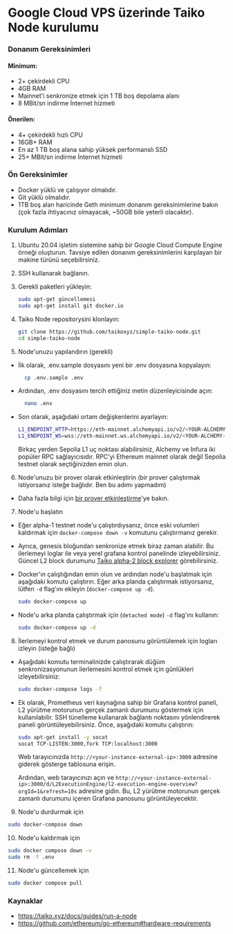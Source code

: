# Google Cloud VPS üzerinde Taiko Node kurulumu

### Donanım Gereksinimleri

#### Minimum:

- 2+ çekirdekli CPU
- 4GB RAM
- Mainnet'i senkronize etmek için 1 TB boş depolama alanı
- 8 MBit/sn indirme İnternet hizmeti

#### Önerilen:

- 4+ çekirdekli hızlı CPU
- 16GB+ RAM
- En az 1 TB boş alana sahip yüksek performanslı SSD
- 25+ MBit/sn indirme İnternet hizmeti

### Ön Gereksinimler

- Docker yüklü ve çalışıyor olmalıdır.
- Git yüklü olmalıdır.
- 1TB boş alan haricinde Geth minimum donanım gereksinimlerine bakın (çok fazla ihtiyacınız olmayacak, ~50GB bile yeterli olacaktır).

### Kurulum Adımları

1. Ubuntu 20.04 işletim sistemine sahip bir Google Cloud Compute Engine örneği oluşturun. Tavsiye edilen donanım gereksinimlerini karşılayan bir makine türünü seçebilirsiniz.

2. SSH kullanarak bağlanın.

3. Gerekli paketleri yükleyin:

   ```bash
   sudo apt-get güncellemesi
   sudo apt-get install git docker.io
   ```

4. Taiko Node repositorysini klonlayın:

   ```bash
   git clone https://github.com/taikoxyz/simple-taiko-node.git
   cd simple-taiko-node
   ```

5. Node'unuzu yapılandırın (gerekli)

- İlk olarak, .env.sample dosyasını yeni bir .env dosyasına kopyalayın:

  ```bash
    cp .env.sample .env
  ```

- Ardından, .env dosyasını tercih ettiğiniz metin düzenleyicisinde açın:

  ```bash
    nano .env
  ```

- Son olarak, aşağıdaki ortam değişkenlerini ayarlayın:

  ```bash
  L1_ENDPOINT_HTTP=https://eth-mainnet.alchemyapi.io/v2/<YOUR-ALCHEMY-API-KEY>
  L1_ENDPOINT_WS=wss://eth-mainnet.ws.alchemyapi.io/v2/<YOUR-ALCHEMY-API-KEY>
  ```

  Birkaç yerden Sepolia L1 uç noktası alabilirsiniz, Alchemy ve Infura iki popüler RPC sağlayıcısıdır. RPC'yi Ethereum mainnet olarak değil Sepolia testnet olarak seçtiğinizden emin olun.

6. Node'unuzu bir prover olarak etkinleştirin (bir prover çalıştırmak istiyorsanız isteğe bağlıdır. Ben bu adımı yapmadım)

- Daha fazla bilgi için [bir prover etkinleştirme](https://taiko.xyz/docs/guides/enable-a-prover)'ye bakın.

7. Node'u başlatın

- Eğer alpha-1 testnet node'u çalıştırdıysanız, önce eski volumleri kaldırmak için `docker-compose down -v` komutunu çalıştırmanız gerekir.

- Ayrıca, genesis bloğundan senkronize etmek biraz zaman alabilir. Bu ilerlemeyi loglar ile veya yerel grafana  kontrol panelinde izleyebilirsiniz. Güncel L2 block durumunu [Taiko alpha-2 block explorer](https://explorer.a2.taiko.xyz) görebilirsiniz.

- Docker'ın çalıştığından emin olun ve ardından node'u başlatmak için aşağıdaki komutu çalıştırın. Eğer arka planda çalıştırmak istiyorsanız, lütfen `-d` flag'ını ekleyin (`docker-compose up -d`).

  ```bash
  sudo docker-compose up
  ```

- Node'u arka planda çalıştırmak için (`detached mode`) `-d` flag'ını kullanın:

  ```bash
  sudo docker-compose up -d
  ```

8. İlerlemeyi kontrol etmek ve durum panosunu görüntülemek için logları izleyin (isteğe bağlı)

- Aşağıdaki komutu terminalinizde çalıştırarak düğüm senkronizasyonunun ilerlemesini kontrol etmek için günlükleri izleyebilirsiniz:

  ```bash
  sudo docker-compose logs -f
  ```

- Ek olarak, Prometheus veri kaynağına sahip bir Grafana kontrol paneli, L2 yürütme motorunun gerçek zamanlı durumunu göstermek için kullanılabilir. SSH tünelleme kullanarak bağlantı noktasını yönlendirerek paneli görüntüleyebilirsiniz. Önce, aşağıdaki komutu çalıştırın:

    ```bash
    sudo apt-get install -y socat
    socat TCP-LISTEN:3000,fork TCP:localhost:3000
    ```

  Web tarayıcınızda `http://<your-instance-external-ip>:3000` adresine giderek gösterge tablosuna erişin.

  Ardından, web tarayıcınızı açın ve `http://<your-instance-external-ip>:3000/d/L2ExecutionEngine/l2-execution-engine-overview?orgId=1&refresh=10s` adresine gidin. Bu, L2 yürütme motorunun gerçek zamanlı durumunu içeren Grafana panosunu görüntüleyecektir.

9. Node'u durdurmak için

```bash
sudo docker-compose down
```

10. Node'u kaldırmak için

```bash
sudo docker compose down -v
sudo rm -f .env
```

11. Node'u güncellemek için

```bash
sudo docker compose pull
```


### Kaynaklar

- https://taiko.xyz/docs/guides/run-a-node
- https://github.com/ethereum/go-ethereum#hardware-requirements

